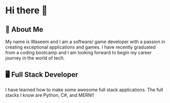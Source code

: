 # Hi there 👋

## 🚀 About Me
My name is Waseem and I am a software/ game developer with a passion in creating exceptional applications and games. I have recently graduated from a coding bootcamp and I am looking forward to begin my career journey in the world of tech. 

## 🖥️ Full Stack Developer
I have learned how to make some awesome full stack applications. The full stacks I know are Python, C#, and MERN!!

<!--
**WaseemWahid/WaseemWahid** is a ✨ _special_ ✨ repository because its `README.md` (this file) appears on your GitHub profile.

Here are some ideas to get you started:

- 🔭 I’m currently working on ...
- 🌱 I’m currently learning ...
- 👯 I’m looking to collaborate on ...
- 🤔 I’m looking for help with ...
- 💬 Ask me about ...
- 📫 How to reach me: ...
- 😄 Pronouns: ...
- ⚡ Fun fact: ...
-->
